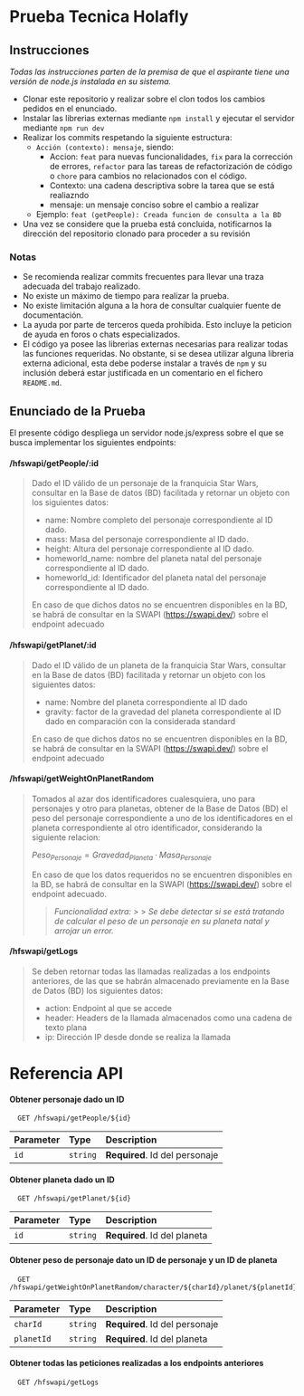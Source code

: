 # Prueba Tecnica Holafly

## Instrucciones

_Todas las instrucciones parten de la premisa de que el aspirante tiene una versión de node.js instalada en su sistema._

-   Clonar este repositorio y realizar sobre el clon todos los cambios pedidos en el enunciado.
-   Instalar las librerias externas mediante `npm install` y ejecutar el servidor mediante `npm run dev`
-   Realizar los commits respetando la siguiente estructura:
    -   `Acción (contexto): mensaje`, siendo:
        -   Accion: `feat` para nuevas funcionalidades, `fix` para la corrección de errores, `refactor` para las tareas de refactorización de código o `chore` para cambios no relacionados con el código.
        -   Contexto: una cadena descriptiva sobre la tarea que se está realiazndo
        -   mensaje: un mensaje conciso sobre el cambio a realizar
    -   Ejemplo: `feat (getPeople): Creada funcion de consulta a la BD`
-   Una vez se considere que la prueba está concluida, notificarnos la dirección del repositorio clonado para proceder a su revisión

### Notas

-   Se recomienda realizar commits frecuentes para llevar una traza adecuada del trabajo realizado.
-   No existe un máximo de tiempo para realizar la prueba.
-   No existe limitación alguna a la hora de consultar cualquier fuente de documentación.
-   La ayuda por parte de terceros queda prohibida. Esto incluye la peticion de ayuda en foros o chats especializados.
-   El código ya posee las librerias externas necesarias para realizar todas las funciones requeridas. No obstante, si se desea utilizar alguna libreria externa adicional, esta debe poderse instalar a través de `npm` y su inclusión deberá estar justificada en un comentario en el fichero `README.md`.

## Enunciado de la Prueba

El presente código despliega un servidor node.js/express sobre el que se busca implementar los siguientes endpoints:

#### /hfswapi/getPeople/:id

> Dado el ID válido de un personaje de la franquicia Star Wars, consultar en la Base de datos (BD) facilitada y retornar un objeto con los siguientes datos:
>
> -   name: Nombre completo del personaje correspondiente al ID dado.
> -   mass: Masa del personaje correspondiente al ID dado.
> -   height: Altura del personaje correspondiente al ID dado.
> -   homeworld_name: nombre del planeta natal del personaje correspondiente al ID dado.
> -   homeworld_id: Identificador del planeta natal del personaje correspondiente al ID dado.
>
> En caso de que dichos datos no se encuentren disponibles en la BD, se habrá de consultar en la SWAPI (https://swapi.dev/) sobre el endpoint adecuado

#### /hfswapi/getPlanet/:id

> Dado el ID válido de un planeta de la franquicia Star Wars, consultar en la Base de datos (BD) facilitada y retornar un objeto con los siguientes datos:
>
> -   name: Nombre del planeta correspondiente al ID dado
> -   gravity: factor de la gravedad del planeta correspondiente al ID dado en comparación con la considerada standard
>
> En caso de que dichos datos no se encuentren disponibles en la BD, se habrá de consultar en la SWAPI (https://swapi.dev/) sobre el endpoint adecuado

#### /hfswapi/getWeightOnPlanetRandom

> Tomados al azar dos identificadores cualesquiera, uno para personajes y otro para planetas, obtener de la Base de Datos (BD) el peso del personaje correspondiente a uno de los identificadores en el planeta correspondiente al otro identificador, considerando la siguiente relacion:
>
> $Peso_{Personaje} = Gravedad_{Planeta} · Masa_{Personaje}$
>
> En caso de que los datos requeridos no se encuentren disponibles en la BD, se habrá de consultar en la SWAPI (https://swapi.dev/) sobre el endpoint adecuado.
>
> > _Funcionalidad extra:_ > > _Se debe detectar si se está tratando de calcular el peso de un personaje en su planeta natal y arrojar un error._

#### /hfswapi/getLogs

> Se deben retornar todas las llamadas realizadas a los endpoints anteriores, de las que se habrán almacenado previamente en la Base de Datos (BD) los siguientes datos:
>
> -   action: Endpoint al que se accede
> -   header: Headers de la llamada almacenados como una cadena de texto plana
> -   ip: Dirección IP desde donde se realiza la llamada

# Referencia API

#### Obtener personaje dado un ID

```http
  GET /hfswapi/getPeople/${id}
```

| Parameter | Type     | Description                    |
| :-------- | :------- | :----------------------------- |
| `id`      | `string` | **Required**. Id del personaje |

#### Obtener planeta dado un ID

```http
  GET /hfswapi/getPlanet/${id}
```

| Parameter | Type     | Description                  |
| :-------- | :------- | :--------------------------- |
| `id`      | `string` | **Required**. Id del planeta |

#### Obtener peso de personaje dato un ID de personaje y un ID de planeta

```http
  GET /hfswapi/getWeightOnPlanetRandom/character/${charId}/planet/${planetId}
```

| Parameter  | Type     | Description                    |
| :--------- | :------- | :----------------------------- |
| `charId`   | `string` | **Required**. Id del personaje |
| `planetId` | `string` | **Required**. Id del planeta   |

#### Obtener todas las peticiones realizadas a los endpoints anteriores

```http
  GET /hfswapi/getLogs
```
